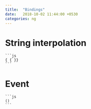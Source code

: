 ```yaml
---
title:  "Bindings"
date:   2018-10-02 11:44:00 +0530
categories: ng
---
```


# String interpolation

    ```js
    { { }}
    ```

# Event

    ```js
    ()
    ```
